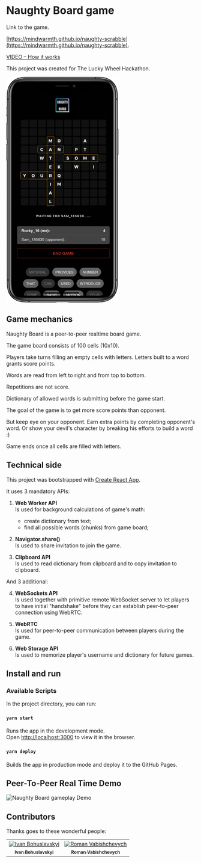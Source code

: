 # Naughty Board game

Link to the game.

[https://mindwarmth.github.io/naughty-scrabble](https://mindwarmth.github.io/naughty-scrabble).

[VIDEO – How it works](https://youtu.be/vCc7d20QrBw)

This project was created for The Lucky Wheel Hackathon.

<img src="screenshot.jpg" height="600" alt="Naughty Board gameplay">

## Game mechanics

Naughty Board is a peer-to-peer realtime board game.

The game board consists of 100 cells (10x10).

Players take turns filling an empty cells with letters. Letters built to a word grants score points.

Words are read from left to right and from top to bottom.

Repetitions are not score.

Dictionary of allowed words is submitting before the game start.

The goal of the game is to get more score points  than opponent.

But keep eye on your opponent. Earn extra points by completing opponent's word. Or show your devil's character by breaking his efforts to build a word :)

Game ends once all cells are filled with letters.

## Technical side

This project was bootstrapped with [Create React App](https://github.com/facebook/create-react-app).

It uses 3 mandatory APIs:

1. **Web Worker API**\
Is used for background calculations of game's math:
   - create dictionary from text;
   - find all possible words (chunks) from game board;

2. **Navigator.share()**\
Is used to share invitation to join the game.

3. **Clipboard API**\
Is used to read dictionary from clipboard and to copy invitation to clipboard.

And 3 additional:

4. **WebSockets API**\
Is used together with primitive remote WebSocket server to let players to have initial "handshake" before they can establish peer-to-peer connection using WebRTC.

5. **WebRTC**\
Is used for peer-to-peer communication between players during the game.

6. **Web Storage API**\
Is used to memorize player's username and dictionary for future games.

## Install and run

### Available Scripts

In the project directory, you can run:

#### `yarn start`

Runs the app in the development mode.\
Open [http://localhost:3000](http://localhost:3000) to view it in the browser.

#### `yarn deploy`

Builds the app in production mode and deploy it to the GitHub Pages.

## Peer-To-Peer Real Time Demo

![Naughty Board gameplay Demo](naughty-board-demo.gif)


<!-- CONTREEBUTORS:START - Do not remove or modify this section -->
<!-- prettier-ignore-start -->
<!-- markdownlint-disable -->
## Contributors

Thanks goes to these wonderful people:

<table>
   <tr>
      <td align="center">
         <a href="https://github.com/boguslavsky">
         <img src="https://avatars1.githubusercontent.com/u/303763?v=4" width="100px;" alt="Ivan Bohuslavskyi"/>
         <br />
         <sub><b>Ivan Bohuslavskyi</b></sub>
         </a>
         <br />
      </td>
      <td align="center">
         <a href="https://github.com/roman-vabishchevych">
         <img src="https://avatars3.githubusercontent.com/u/4134474?v=4" width="100px;" alt="Roman Vabishchevych"/>
         <br />
         <sub><b>Roman Vabishchevych</b></sub>
         </a>
         <br />
      </td>
   </tr>
</table>
<!-- markdownlint-enable -->
<!-- prettier-ignore-end -->

<!-- CONTREEBUTORS:END -->

